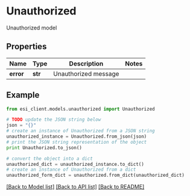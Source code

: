# Unauthorized

Unauthorized model

## Properties

Name | Type | Description | Notes
------------ | ------------- | ------------- | -------------
**error** | **str** | Unauthorized message | 

## Example

```python
from esi_client.models.unauthorized import Unauthorized

# TODO update the JSON string below
json = "{}"
# create an instance of Unauthorized from a JSON string
unauthorized_instance = Unauthorized.from_json(json)
# print the JSON string representation of the object
print Unauthorized.to_json()

# convert the object into a dict
unauthorized_dict = unauthorized_instance.to_dict()
# create an instance of Unauthorized from a dict
unauthorized_form_dict = unauthorized.from_dict(unauthorized_dict)
```
[[Back to Model list]](../README.md#documentation-for-models) [[Back to API list]](../README.md#documentation-for-api-endpoints) [[Back to README]](../README.md)


